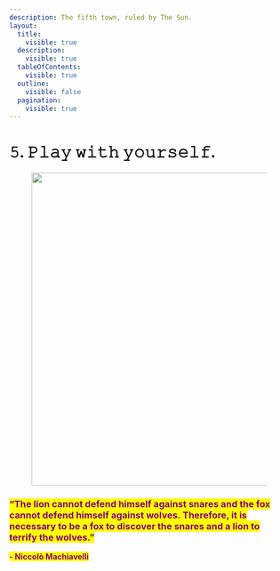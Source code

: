 ```yaml
---
description: The fifth town, ruled by The Sun.
layout:
  title:
    visible: true
  description:
    visible: true
  tableOfContents:
    visible: true
  outline:
    visible: false
  pagination:
    visible: true
---
```


# 𝟻. 𝙿𝚕𝚊𝚢 𝚠𝚒𝚝𝚑 𝚢𝚘𝚞𝚛𝚜𝚎𝚕𝚏.

<figure><img src="../../../../../../../.gitbook/assets/pexels-btgl-♡-9570548.jpg" alt="" width="563"><figcaption></figcaption></figure>

### <mark style="color:purple;">**“The lion cannot defend himself against snares and the fox cannot defend himself against wolves. Therefore, it is necessary to be a fox to discover the snares and a lion to terrify the wolves.”**</mark>&#x20;

<mark style="color:purple;">**- Niccolò Machiavelli**</mark>

